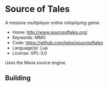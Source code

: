 # Source of Tales

_A massive multiplayer online roleplaying game._

- Home: http://www.sourceoftales.org/
- Keywords: MMO
- Code: https://github.com/tales/sourceoftales
- Language(s): Lua
- License: GPL-3.0

Uses the Mana source engine.

## Building


